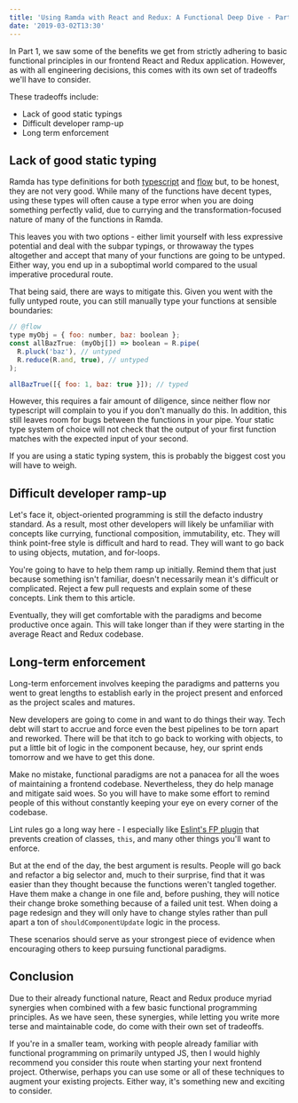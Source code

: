 ```yaml
---
title: 'Using Ramda with React and Redux: A Functional Deep Dive - Part 2'
date: '2019-03-02T13:30'
---
```


In Part 1, we saw some of the benefits we get from strictly adhering to basic functional principles
in our frontend React and Redux application. However, as with all engineering decisions, this comes
with its own set of tradeoffs we'll have to consider.

These tradeoffs include:

- Lack of good static typings
- Difficult developer ramp-up
- Long term enforcement

## Lack of good static typing

Ramda has type definitions for both [typescript](https://github.com/types/npm-ramda/) and
[flow](https://github.com/flow-typed/flow-typed/tree/master/definitions/npm/ramda_v0.x.x) but, to be
honest, they are not very good. While many of the functions have decent types, using these types
will often cause a type error when you are doing something perfectly valid, due to currying and the
transformation-focused nature of many of the functions in Ramda.

This leaves you with two options - either limit yourself with less expressive potential and deal
with the subpar typings, or throwaway the types altogether and accept that many of your functions
are going to be untyped. Either way, you end up in a suboptimal world compared to the usual
imperative procedural route.

That being said, there are ways to mitigate this. Given you went with the fully untyped route, you
can still manually type your functions at sensible boundaries:

```jsx
// @flow
type myObj = { foo: number, baz: boolean };
const allBazTrue: (myObj[]) => boolean = R.pipe(
  R.pluck('baz'), // untyped
  R.reduce(R.and, true), // untyped
);

allBazTrue([{ foo: 1, baz: true }]); // typed
```

However, this requires a fair amount of diligence, since neither flow nor typescript will complain
to you if you don't manually do this. In addition, this still leaves room for bugs between the
functions in your pipe. Your static type system of choice will not check that the output of your
first function matches with the expected input of your second.

If you are using a static typing system, this is probably the biggest cost you will have to weigh.

## Difficult developer ramp-up

Let's face it, object-oriented programming is still the defacto industry standard. As a result, most
other developers will likely be unfamiliar with concepts like currying, functional composition,
immutability, etc. They will think point-free style is difficult and hard to read. They will want to
go back to using objects, mutation, and for-loops.

You're going to have to help them ramp up initially. Remind them that just because something isn't
familiar, doesn't necessarily mean it's difficult or complicated. Reject a few pull requests and
explain some of these concepts. Link them to this article.

Eventually, they will get comfortable with the paradigms and become productive once again. This will
take longer than if they were starting in the average React and Redux codebase.

## Long-term enforcement

Long-term enforcement involves keeping the paradigms and patterns you went to great lengths to
establish early in the project present and enforced as the project scales and matures.

New developers are going to come in and want to do things their way. Tech debt will start to accrue
and force even the best pipelines to be torn apart and reworked. There will be that itch to go back
to working with objects, to put a little bit of logic in the component because, hey, our sprint ends
tomorrow and we have to get this done.

Make no mistake, functional paradigms are not a panacea for all the woes of maintaining a frontend
codebase. Nevertheless, they do help manage and mitigate said woes. So you will have to make some
effort to remind people of this without constantly keeping your eye on every corner of the codebase.

Lint rules go a long way here - I especially like
[Eslint's FP plugin](https://github.com/jfmengels/eslint-plugin-fp) that prevents creation of
classes, `this`, and many other things you'll want to enforce.

But at the end of the day, the best argument is results. People will go back and refactor a big
selector and, much to their surprise, find that it was easier than they thought because the
functions weren't tangled together. Have them make a change in one file and, before pushing, they
will notice their change broke something because of a failed unit test. When doing a page redesign
and they will only have to change styles rather than pull apart a ton of `shouldComponentUpdate`
logic in the process.

These scenarios should serve as your strongest piece of evidence when encouraging others to keep
pursuing functional paradigms.

## Conclusion

Due to their already functional nature, React and Redux produce myriad synergies when combined with
a few basic functional programming principles. As we have seen, these synergies, while letting you
write more terse and maintainable code, do come with their own set of tradeoffs.

If you're in a smaller team, working with people already familiar with functional programming on
primarily untyped JS, then I would highly recommend you consider this route when starting your next
frontend project. Otherwise, perhaps you can use some or all of these techniques to augment your
existing projects. Either way, it's something new and exciting to consider.
